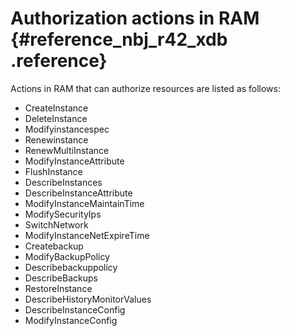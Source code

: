 # Authorization actions in RAM {#reference_nbj_r42_xdb .reference}

Actions in RAM that can authorize resources are listed as follows:

-   CreateInstance
-   DeleteInstance
-   Modifyinstancespec
-   Renewinstance
-   RenewMultiInstance
-   ModifyInstanceAttribute
-   FlushInstance
-   DescribeInstances
-   DescribeInstanceAttribute
-   ModifyInstanceMaintainTime
-   ModifySecurityIps
-   SwitchNetwork
-   ModifyInstanceNetExpireTime
-   Createbackup
-   ModifyBackupPolicy
-   Describebackuppolicy
-   DescribeBackups
-   RestoreInstance
-   DescribeHistoryMonitorValues
-   DescribeInstanceConfig
-   ModifyInstanceConfig 

